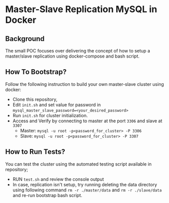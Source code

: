 # Master-Slave Replication MySQL in Docker

## Background
The small POC focuses over delivering the concept of how to setup a master/slave replication using docker-compose and bash script.

## How To Bootstrap?
Follow the following instruction to build your own master-slave cluster using docker:

- Clone this repository,
- Edit `init.sh` and set value for password in `mysql_master_slave_password=<your_desired_password>`
- Run `init.sh` for cluster initialization.
- Access and Verify  by connecting to master at the port `3306` and slave at `3307`
    - Master: `mysql -u root -p<password_for_cluster> -P 3306`
    - Slave: `mysql -u root -p<password_for_cluster> -P 3307`


## How to Run Tests?
You can test the cluster using the automated testing script available in repository;

- RUN `test.sh` and review the console output
- In case, replication isn't setup, try running deleting the data directory using following command `rm -r ./master/data` and `rm -r ./slave/data` and re-run bootstrap bash script.